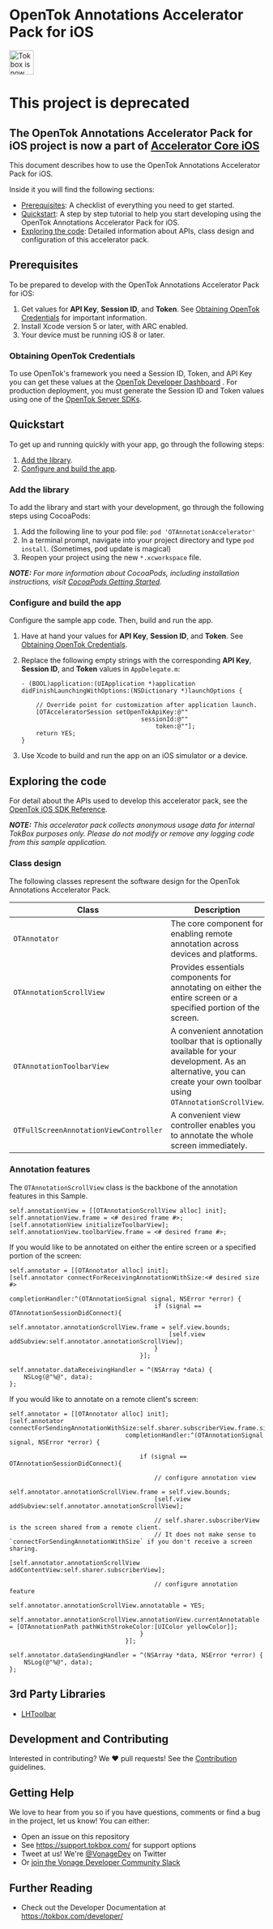 # OpenTok Annotations Accelerator Pack for iOS

<img src="https://assets.tokbox.com/img/vonage/Vonage_VideoAPI_black.svg" height="48px" alt="Tokbox is now known as Vonage" />

# **This project is deprecated**
## The OpenTok Annotations Accelerator Pack for iOS project is now a part of [Accelerator Core iOS](https://github.com/opentok/accelerator-core-ios)


This document describes how to use the OpenTok Annotations Accelerator Pack for iOS.

Inside it you will find the following sections:

* [Prerequisites](#prerequisites): A checklist of everything you need to get started.
* [Quickstart](#quickstart): A step by step tutorial to help you start developing using the OpenTok Annotations Accelerator Pack for iOS.
* [Exploring the code](#exploring-the-code): Detailed information about APIs, class design and configuration of this accelerator pack.

## Prerequisites

To be prepared to develop with the OpenTok Annotations Accelerator Pack for iOS:

1. Get values for **API Key**, **Session ID**, and **Token**. See [Obtaining OpenTok Credentials](#obtaining-opentok-credentials) for important information.
1. Install Xcode version 5 or later, with ARC enabled.
2. Your device must be running iOS 8 or later.

### Obtaining OpenTok Credentials

To use OpenTok's framework you need a Session ID, Token, and API Key you can get these values at the [OpenTok Developer Dashboard](https://dashboard.tokbox.com/) . For production deployment, you must generate the Session ID and Token values using one of the [OpenTok Server SDKs](https://tokbox.com/developer/sdks/server/).

## Quickstart
To get up and running quickly with your app, go through the following steps:

1. [Add the library](#add-the-library).
2. [Configure and build the app](#configure-and-build-the-app).

### Add the library

To add the library and start with your development, go through the following steps using CocoaPods:

1. Add the following line to your pod file: ` pod 'OTAnnotationAccelerator'  `
2. In a terminal prompt, navigate into your project directory and type `pod install`. (Sometimes, pod update is magical)
3. Reopen your project using the new `*.xcworkspace` file.

_**NOTE:** For more information about CocoaPods, including installation instructions, visit [CocoaPods Getting Started](https://guides.cocoapods.org/using/getting-started.html#getting-started)._

### Configure and build the app

Configure the sample app code. Then, build and run the app.

1. Have at hand your values for **API Key**, **Session ID**, and **Token**. See [Obtaining OpenTok Credentials](#obtaining-opentok-credentials).

1. Replace the following empty strings with the corresponding **API Key**, **Session ID**, and **Token** values in `AppDelegate.m`:

    ```objc
    - (BOOL)application:(UIApplication *)application didFinishLaunchingWithOptions:(NSDictionary *)launchOptions {

        // Override point for customization after application launch.    
        [OTAcceleratorSession setOpenTokApiKey:@""
                                     sessionId:@""
                                         token:@""];
        return YES;
    }
    ```

1. Use Xcode to build and run the app on an iOS simulator or a device.

## Exploring the code

For detail about the APIs used to develop this accelerator pack, see the [OpenTok iOS SDK Reference](https://tokbox.com/developer/sdks/ios/reference/).

_**NOTE:** This accelerator pack collects anonymous usage data for internal TokBox purposes only. Please do not modify or remove any logging code from this sample application._

### Class design

The following classes represent the software design for the OpenTok Annotations Accelerator Pack.

| Class                                  | Description                                                                                                                                                           |
| -------------------------------------- | --------------------------------------------------------------------------------------------------------------------------------------------------------------------- |
| `OTAnnotator`                          | The core component for enabling remote annotation across devices and platforms.                                                                                       |
| `OTAnnotationScrollView`               | Provides essentials components for annotating on either the entire screen or a specified portion of the screen.                                                       |
| `OTAnnotationToolbarView`              | A convenient annotation toolbar that is optionally available for your development. As an alternative, you can create your own toolbar using `OTAnnotationScrollView`. |
| `OTFullScreenAnnotationViewController` | A convenient view controller enables you to annotate the whole screen immediately.                                                                                    |


### Annotation features

The `OTAnnotationScrollView` class is the backbone of the annotation features in this Sample.


```objc
self.annotationView = [[OTAnnotationScrollView alloc] init];
self.annotationView.frame = <# desired frame #>;
[self.annotationView initializeToolbarView];
self.annotationView.toolbarView.frame = <# desired frame #>;
```

If you would like to be annotated on either the entire screen or a specified portion of the screen:

```objc
self.annotator = [[OTAnnotator alloc] init];
[self.annotator connectForReceivingAnnotationWithSize:<# desired size #>
                                    completionHandler:^(OTAnnotationSignal signal, NSError *error) {
                                        if (signal == OTAnnotationSessionDidConnect){
                                            self.annotator.annotationScrollView.frame = self.view.bounds;
                                            [self.view addSubview:self.annotator.annotationScrollView];
                                        }
                                    }];

self.annotator.dataReceivingHandler = ^(NSArray *data) {
    NSLog(@"%@", data);
};
```

If you would like to annotate on a remote client's screen:

```objc
self.annotator = [[OTAnnotator alloc] init];
[self.annotator connectForSendingAnnotationWithSize:self.sharer.subscriberView.frame.size
                                completionHandler:^(OTAnnotationSignal signal, NSError *error) {
    
                                    if (signal == OTAnnotationSessionDidConnect){
        
                                        // configure annotation view
                                        self.annotator.annotationScrollView.frame = self.view.bounds;
                                        [self.view addSubview:self.annotator.annotationScrollView];

                                        // self.sharer.subscriberView is the screen shared from a remote client.
                                        // It does not make sense to `connectForSendingAnnotationWithSize` if you don't receive a screen sharing.
                                        [self.annotator.annotationScrollView addContentView:self.sharer.subscriberView];
        
                                        // configure annotation feature
                                        self.annotator.annotationScrollView.annotatable = YES;
                                        self.annotator.annotationScrollView.annotationView.currentAnnotatable = [OTAnnotationPath pathWithStrokeColor:[UIColor yellowColor]];
                                    }
                                }];

self.annotator.dataSendingHandler = ^(NSArray *data, NSError *error) {
    NSLog(@"%@", data);
};
```

## 3rd Party Libraries

- [LHToolbar](https://github.com/Lucashuang0802/LHToolbar)

## Development and Contributing

Interested in contributing? We :heart: pull requests! See the [Contribution](CONTRIBUTING.md) guidelines.

## Getting Help

We love to hear from you so if you have questions, comments or find a bug in the project, let us know! You can either:

- Open an issue on this repository
- See <https://support.tokbox.com/> for support options
- Tweet at us! We're [@VonageDev](https://twitter.com/VonageDev) on Twitter
- Or [join the Vonage Developer Community Slack](https://developer.nexmo.com/community/slack)

## Further Reading

- Check out the Developer Documentation at <https://tokbox.com/developer/>